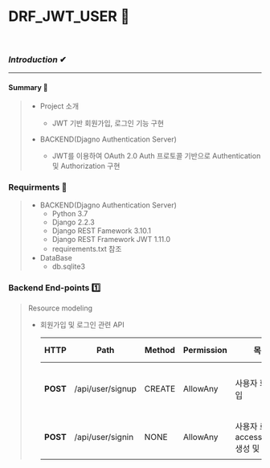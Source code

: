 # DRF_JWT_USER 🚀

<br>

### ***Introduction*** ✔

<hr>

#### Summary 🔽
> - Project 소개
>   - JWT 기반 회원가입, 로그인 기능 구현
>  
> - BACKEND(Djagno Authentication Server)
>   - JWT를 이용하여 OAuth 2.0 Auth 프로토콜 기반으로 Authentication 및 Authorization 구현
> 

### Requirments 🤔
> - BACKEND(Djagno Authentication Server)
>   - Python 3.7
>   - Django 2.2.3
>   - Django REST Famework 3.10.1
>   - Django REST Framework JWT 1.11.0
>   - requirements.txt 참조 
> - DataBase
>   - db.sqlite3

### Backend End-points 1️⃣
> Resource modeling
> - 회원가입 및 로그인 관련 API
> 
>   |  HTTP |  Path |  Method |  Permission |  목적 | request data(frontend) | response data(backend) |
>   | --- | --- | --- | --- | --- | --- | --- |
>   |**POST** |/api/user/signup|CREATE| AllowAny |사용자 회원가입| JSON { "email", "nickname", "password", "address" } | { "email", "nickname", "password", "address" } |
>   |**POST** |/api/user/signin|NONE| AllowAny |사용자 로그인, access_token 생성 및 반환| JSON { "email", "password" } | { "access_token" }, HTTP_200_OK |
